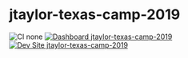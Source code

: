 # jtaylor-texas-camp-2019

![CI none](https://img.shields.io/badge/ci-none-orange.svg)
[![Dashboard jtaylor-texas-camp-2019](https://img.shields.io/badge/dashboard-jtaylor_texas_camp_2019-yellow.svg)](https://dashboard.pantheon.io/sites/e151c215-d3de-4fd1-b5a1-cdba4a9948d4#dev/code)
[![Dev Site jtaylor-texas-camp-2019](https://img.shields.io/badge/site-jtaylor_texas_camp_2019-blue.svg)](http://dev-jtaylor-texas-camp-2019.pantheonsite.io/)